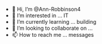 - 👋 Hi, I’m @Ann-Robbinson4
- 👀 I’m interested in ... IT
- 🌱 I’m currently learning ... building
- 💞️ I’m looking to collaborate on ...
- 📫 How to reach me ... messages

<!---
Ann-Robbinson4/Ann-Robbinson4 is a ✨ special ✨ repository because its `README.md` (this file) appears on your GitHub profile.
You can click the Preview link to take a look at your changes.
--->
